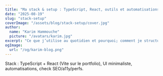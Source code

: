 ```yaml
---
title: "Ma stack & setup : TypeScript, React, outils et automatisations"
date: "2025-08-19"
slug: "stack-setup"
coverImage: "/assets/blog/stack-setup/cover.jpg"
author:
  name: "Karim Hammouche"
  picture: "/avatars/karim.jpg"
excerpt: "Ce que j’utilise au quotidien et pourquoi; comment je structure un projet pour livrer vite."
ogImage:
  url: "/og/karim-blog.png"
---
```


Stack : TypeScript + React (Vite sur le portfolio), UI minimaliste, automatisations, check SEO/a11y/perfs. 
